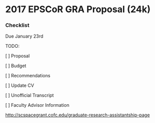 # 2017 EPSCoR GRA Proposal (24k)

### Checklist
Due January 23rd

TODO:

[ ] Proposal

[ ] Budget

[ ] Recommendations

[ ] Update CV

[ ] Unofficial Transcript

[ ] Faculty Advisor Information

http://scspacegrant.cofc.edu/graduate-research-assistantship-page